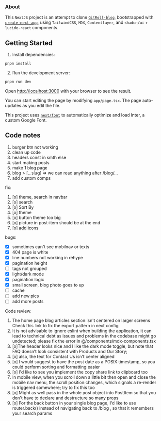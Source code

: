 ### About

This `NextJS` project is an attempt to clone [`GitRoll-blog`](https://gitroll.io/blog), bootstrapped with [`create-next-app`](https://github.com/vercel/next.js/tree/canary/packages/create-next-app), using `TailwindCSS`, `MDX`, `Contentlayer`, and `shadcn/ui` + `lucide-react` components.

## Getting Started

1. Install dependencies:

```bash
pnpm install
```

2. Run the development server:

```bash
pnpm run dev
```

Open [http://localhost:3000](http://localhost:3000) with your browser to see the result.

You can start editing the page by modifying `app/page.tsx`. The page auto-updates as you edit the file.

This project uses [`next/font`](https://nextjs.org/docs/basic-features/font-optimization) to automatically optimize and load Inter, a custom Google Font.

## Code notes

1. burger btn not working
2. clean up code
3. headers const in smth else
4. start making posts
5. make 1 blog page
6. blog > [...slug] => we can read anything after /blog/...
7. add custom comps

fix:

1. [x] theme, search in navbar
2. [x] search
3. [x] Sort By
4. [x] theme
5. [x] button theme too big
6. [x] picture in post-item should be at the end
7. [x] add icons

bugs:

- [x] sometimes can't see mobilnav or texts
- [x] 404 page is white
- [x] line numbers not working in rehype
- [x] pagination height
- [ ] tags not grouped
- [x] light/dark mode
- [x] pagination logic
- [x] small screen, blog photo goes to up
- [ ] cache
- [ ] add new pics
- [ ] add more posts

Code review:

1. The home page blog articles section isn't centered on larger screens
   Check this link to fix the export pattern in next config
2. It is not advisable to ignore eslint when building the application, it can lead to technical debt as issues and problems in the codebase might go undetected; please fix the error in @/components/mdx-components.tsx
3. [x]The header looks nice and I like the dark mode toggle; but note that FAQ doesn't look consistent with Products and Our Story;
4. [x] also, the text for Contact Us isn't center aligned
5. [x] I would suggest to have the post date as a POSIX timestamp, so you could perform sorting and formatting easier
6. [x] I'd like to see you implement the copy share link to clipboard too
7. In mobile view, when you scroll down a little bit then open and close the mobile nav menu, the scroll position changes, which signals a re-render is triggered somewhere; try to fix this too
8. [x] Might as well pass in the whole post object into PostItem so that you don't have to declare and destructure so many props
9. [x] For the back button in your single blog page, I'd like to use router.back() instead of navigating back to /blog , so that it remembers your search params
